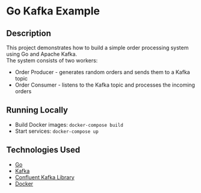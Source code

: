 # Go Kafka Example
## Description
This project demonstrates how to build a simple order processing system using Go and Apache Kafka.   
The system consists of two workers:
* Order Producer - generates random orders and sends them to a Kafka topic
* Order Consumer - listens to the Kafka topic and processes the incoming orders

## Running Locally
- Build Docker images: `docker-compose build`
- Start services: `docker-compose up`

## Technologies Used
- [Go](https://go.dev/)
- [Kafka](https://kafka.apache.org/)
- [Confluent Kafka Library](https://github.com/confluentinc/confluent-kafka-go/)
- [Docker](https://www.docker.com/)
